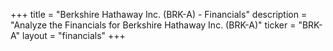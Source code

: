 +++
title = "Berkshire Hathaway Inc. (BRK-A) - Financials"
description = "Analyze the Financials for Berkshire Hathaway Inc. (BRK-A)"
ticker = "BRK-A"
layout = "financials"
+++

